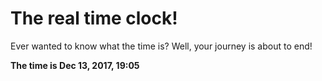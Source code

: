 # The real time clock!

Ever wanted to know what the time is? Well, your journey is about to end!

**The time is Dec 13, 2017, 19:05**